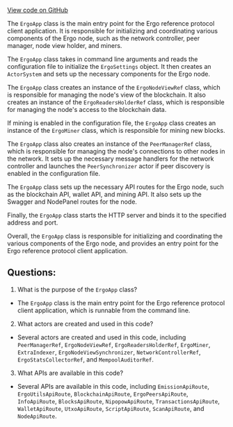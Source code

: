 [View code on GitHub](https://github.com/ergoplatform/ergo/src/main/scala/org/ergoplatform/ErgoApp.scala)

The `ErgoApp` class is the main entry point for the Ergo reference protocol client application. It is responsible for initializing and coordinating various components of the Ergo node, such as the network controller, peer manager, node view holder, and miners. 

The `ErgoApp` class takes in command line arguments and reads the configuration file to initialize the `ErgoSettings` object. It then creates an `ActorSystem` and sets up the necessary components for the Ergo node. 

The `ErgoApp` class creates an instance of the `ErgoNodeViewRef` class, which is responsible for managing the node's view of the blockchain. It also creates an instance of the `ErgoReadersHolderRef` class, which is responsible for managing the node's access to the blockchain data. 

If mining is enabled in the configuration file, the `ErgoApp` class creates an instance of the `ErgoMiner` class, which is responsible for mining new blocks. 

The `ErgoApp` class also creates an instance of the `PeerManagerRef` class, which is responsible for managing the node's connections to other nodes in the network. It sets up the necessary message handlers for the network controller and launches the `PeerSynchronizer` actor if peer discovery is enabled in the configuration file. 

The `ErgoApp` class sets up the necessary API routes for the Ergo node, such as the blockchain API, wallet API, and mining API. It also sets up the Swagger and NodePanel routes for the node. 

Finally, the `ErgoApp` class starts the HTTP server and binds it to the specified address and port. 

Overall, the `ErgoApp` class is responsible for initializing and coordinating the various components of the Ergo node, and provides an entry point for the Ergo reference protocol client application.
## Questions: 
 1. What is the purpose of the `ErgoApp` class?
- The `ErgoApp` class is the main entry point for the Ergo reference protocol client application, which is runnable from the command line.

2. What actors are created and used in this code?
- Several actors are created and used in this code, including `PeerManagerRef`, `ErgoNodeViewRef`, `ErgoReadersHolderRef`, `ErgoMiner`, `ExtraIndexer`, `ErgoNodeViewSynchronizer`, `NetworkControllerRef`, `ErgoStatsCollectorRef`, and `MempoolAuditorRef`.

3. What APIs are available in this code?
- Several APIs are available in this code, including `EmissionApiRoute`, `ErgoUtilsApiRoute`, `BlockchainApiRoute`, `ErgoPeersApiRoute`, `InfoApiRoute`, `BlocksApiRoute`, `NipopowApiRoute`, `TransactionsApiRoute`, `WalletApiRoute`, `UtxoApiRoute`, `ScriptApiRoute`, `ScanApiRoute`, and `NodeApiRoute`.